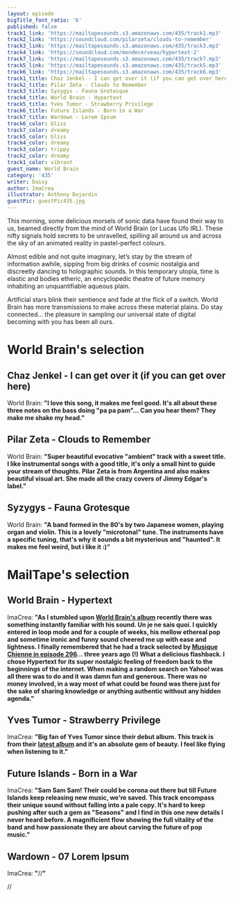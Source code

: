 ```yaml
---
layout: episode
bigTitle_font_ratio: '6'
published: false
track1_link: 'https://mailtapesounds.s3.amazonaws.com/435/track1.mp3'
track2_link: 'https://soundcloud.com/pilarzeta/clouds-to-remember'
track3_link: 'https://mailtapesounds.s3.amazonaws.com/435/track3.mp3'
track4_link: 'https://soundcloud.com/mondecerveau/hypertext-2'
track7_link: 'https://mailtapesounds.s3.amazonaws.com/435/track7.mp3'
track5_link: 'https://mailtapesounds.s3.amazonaws.com/435/track5.mp3'
track6_link: 'https://mailtapesounds.s3.amazonaws.com/435/track6.mp3'
track1_title: Chaz Jenkel - I can get over it (if you can get over here)
track2_title: Pilar Zeta - Clouds to Remember
track3_title: Syzygys - Fauna Grotesque
track4_title: World Brain - Hypertext
track5_title: Yves Tumor - Strawberry Privilege
track6_title: Future Islands - Born in a War
track7_title: Wardown - Lorem Ipsum
track6_color: bliss
track7_color: dreamy
track5_color: bliss
track4_color: dreamy
track3_color: trippy
track2_color: dreamy
track1_color: vibrant
guest_name: World Brain
category: '435'
writer: Daisy
author: ImaCrea
illustrator: Anthony Dujardin
guestPic: guestPic435.jpg
---
```

<p id="introduction">This morning, some delicious morsels of sonic data have found their way to us, beamed directly from the mind of World Brain (or Lucas Ufo IRL). These nifty signals hold secrets to be unravelled, spilling all around us and across the sky of an animated reality in pastel-perfect colours.

Almost edible and not quite imaginary, let’s stay by the stream of information awhile, sipping from big drinks of cosmic nostalgia and discreetly dancing to holographic sounds. In this temporary utopia, time is elastic and bodies etheric, an encyclopedic theatre of future memory inhabiting an unquantifiable aqueous plain.

Artificial stars blink their sentience and fade at the flick of a switch. World Brain has more transmissions to make across these material plains. Do stay connected… the pleasure in sampling our universal state of digital becoming with you has been all ours.
</p>


# World Brain's selection

## Chaz Jenkel - I can get over it (if you can get over here)

World Brain: **"**I love this song, it makes me feel good. It's all about these three notes on the bass doing "pa pa pam"... Can you hear them? They make me shake my head.**"**


## Pilar Zeta - Clouds to Remember

World Brain: **"**Super beautiful evocative "ambient" track with a sweet title. I like instrumental songs with a good title, it's only a small hint to guide your stream of thoughts. Pilar Zeta is from Argentina and also makes beautiful visual art. She made all the crazy covers of Jimmy Edgar's label.**"**


## Syzygys - Fauna Grotesque

World Brain: **"**A band formed in the 80's by two Japanese women, playing organ and violin. This is a lovely "microtonal" tune. The instruments have a specific tuning, that's why it sounds a bit mysterious and "haunted". It makes me feel weird, but i like it :)**"**

# MailTape's selection

## World Brain - Hypertext
ImaCrea: **"**As I stumbled upon [World Brain's album](https://worldbrain.bandcamp.com/album/peer-2-peer) recently there was something instantly familiar with his sound. Un je ne sais quoi. I quickly entered in loop mode and for a couple of weeks, his mellow ethereal pop and sometime ironic and funny sound cheered me up with ease and lightness. I finally remembered that he had a track selected by [Musique Chienne in episode 296](https://www.mailta.pe/296/musique-chienne/)... three years ago (!) What a delicious flashback. I chose Hypertext for its super nostalgic feeling of freedom back to the beginnings of the internet. When making a random search on Yahoo! was all there was to do and it was damn fun and generous. There was no money involved, in a way most of what could be found was there just for the sake of sharing knowledge or anything authentic without any hidden agenda.**"**

## Yves Tumor - Strawberry Privilege 
ImaCrea: **"**Big fan of Yves Tumor since their debut album. This track is from their [latest album](https://yves-tumor.bandcamp.com/album/heaven-to-a-tortured-mind) and it's an absolute gem of beauty. I feel like flying when listening to it.**"**

## Future Islands - Born in a War
ImaCrea: **"**Sam Sam Sam! Their could be corona out there but till Future Islands keep releasing new music, we're saved. This track encompass their unique sound without falling into a pale copy. It's hard to keep pushing after such a gem as "Seasons" and I find in this one new details I never heard before. A magnificient flow showing the full vitality of the band and how passionate they are about carving the future of pop music.**"**

## Wardown - 07 Lorem Ipsum 
ImaCrea: **"**//**"**


<p id="outroduction">//</p>

